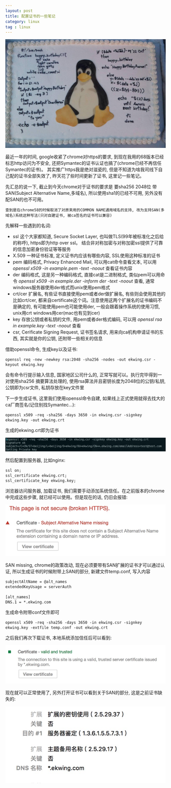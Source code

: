 ```yaml
---
layout: post
title: 配置证书的一些笔记
category: linux
tag : linux
---
```


<img src="/img/in-post/linux.jpg">

最近一年的时间, google收紧了chrome对https的要求, 到现在我用的68版本已经标志http访问为不安全, 还把Symantec的证书认证也搞了(chrome已经不再信任Symantec的证书)。 其实推广https我是绝对滋瓷的, 但是不知道为啥我司线下自己配的证书全部失效了, 昨天花了些时间更新了证书, 这里记一些笔记。  

先汇总的说一下, 截止到今天chrome对于证书的要求是 要sha256 2048位 带SAN(Subject Alternative Name,多域名), 所以使用sha1的已经不可用, 另外没有配SAN的也不可用。 

`查到是在chrome58的时候取消了对原来用的COMMON NAME通用域名的支持, 改为支持SAN(多域名)系统这种写法(只对自建证书, 被ca签名的证书可以兼容)` 

先解释一些遇到的名词:   

* ssl 这个大家都知道, Secure Socket Layer, 也叫做TLS(99年被标准化之后给的称呼), https即为http over ssl。 结合非对称加密与对称加密ssl提供了可靠的信息加密身份验证等等服务   
* X.509 一种证书标准, 定义证书内应该有哪些内容, SSL使用这种标准的证书  
* pem 编码格式, Privacy Enhanced Mail, 可以用cat命令查看文本, 可以用 *openssl x509 -in example.pem -text -noout* 查看证书内容  
* der 编码格式, 这是另一种编码格式, 直接cat是二进制格式, 类似pem可以用命令 *openssl x509 -in example.der -inform der -text -noout* 查看, 通常windows服务器使用der格式而unix使用pem格式  
* crt/cer 扩展名, 有些证书直接使用pem或者der做扩展名, 有些则会使用其他的比如crt/cer, 都来自certificate这个词。注意使用这两个扩展名的证书编码不是确定的, 有可能使用pem也可能使用der, 一般会跟着操作系统的使用习惯, unix用crt windows用cer(mac也有见到cer)  
* key 存放公钥或者私钥的文件, 用pem或者der格式编码, 可以用 *openssl rsa in example.key -text -noout* 查看  
* csr, Cerificate Signing Request, 证书签名请求, 用来向ca机构申请证书的东西, 其实就是你的公钥, 还附带一些相关的信息    

借助openssl命令, 生成key以及证书: 

``` 
openssl req -new -newkey rsa:2048 -sha256 -nodes -out ekwing.csr -keyout ekwing.key   
```

会有命令行提示输入信息, 国家地区公司什么的, 正常写就可以。执行完毕得到一对使用sha256 摘要算法处理的, 使用rsa算法并且密钥长度为2048位的公钥/私钥, 公钥即为csr文件, 私钥存放在key文件里  

下一步生成证书, 这里我们使用openssl命令自建, 如果线上正式使用就得去找大的ca厂商签名(记住别找Symantec...):  

```
openssl x509 -req -sha256 -days 3650 -in ekwing.csr -signkey ekwing.key -out ekwing.crt
```

生成的ekwing.crt即为证书  

<img src="/img/in-post/https.png">

然后配置到服务器, 比如nginx:

```
ssl on; 
ssl_certificate ekwing.crt;
ssl_certificate_key ekwing.key;
```

浏览器访问服务器, 加载证书, 我们需要手动添加系统信任。在之前版本的chrome中完成这些步骤, 就已经可以使用。但是现在的话, 仍旧会报错:  

<img src="/img/in-post/sanmissing.png">  

SAN missing, chrome的政策改动, 现在必须要带有SAN扩展的证书才可以通过认证, 所以生成证书的时候附带上SAN的部分, 新建文件temp.conf, 写入内容    

```
subjectAltName = @alt_names
extendedKeyUsage = serverAuth

[alt_names]
DNS.1 = *.ekwing.com
```
生成命令附带conf文件即可  

```
openssl x509 -req -sha256 -days 3650 -in ekwing.csr -signkey ekwing.key -extfile temp.conf -out ekwing.crt
```

之后我们再次下载证书, 本地系统添加信任后可以看到:  

<img src="/img/in-post/cert1.png">

现在就可以正常使用了, 另外打开证书可以看到关于SAN的部分, 这是之前证书缺失的:  

<img src="/img/in-post/cert2.png">  






